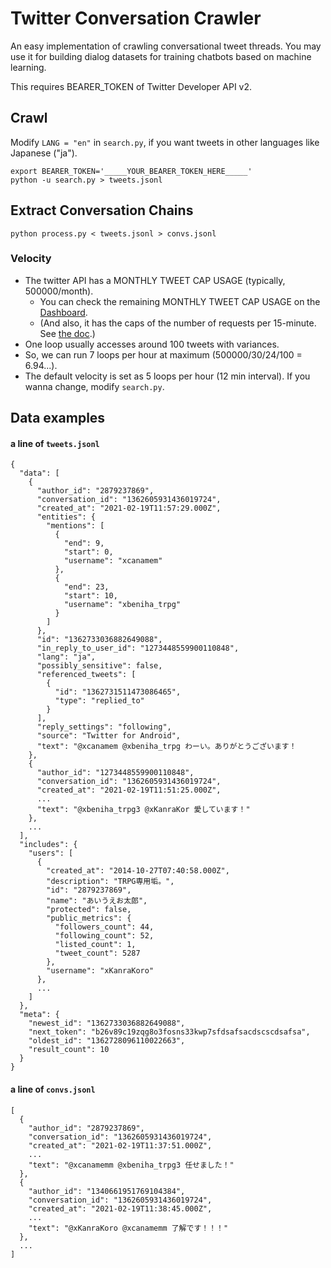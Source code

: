 # Twitter Conversation Crawler

An easy implementation of crawling conversational tweet threads.
You may use it for building dialog datasets for training chatbots based on machine learning.

This requires BEARER_TOKEN of Twitter Developer API v2.


## Crawl

Modify `LANG = "en"` in `search.py`, if you want tweets in other languages like Japanese ("ja").

```
export BEARER_TOKEN='_____YOUR_BEARER_TOKEN_HERE_____'
python -u search.py > tweets.jsonl
```


## Extract Conversation Chains

```
python process.py < tweets.jsonl > convs.jsonl
```


### Velocity

- The twitter API has a MONTHLY TWEET CAP USAGE (typically, 500000/month).
  - You can check the remaining MONTHLY TWEET CAP USAGE on the [Dashboard](https://developer.twitter.com/en/portal/dashboard).
  - (And also, it has the caps of the number of requests per 15-minute. See [the doc](https://developer.twitter.com/en/docs/twitter-api/rate-limits).)
- One loop usually accesses around 100 tweets with variances.
- So, we can run 7 loops per hour at maximum (500000/30/24/100 = 6.94...).
- The default velocity is set as 5 loops per hour (12 min interval). If you wanna change, modify `search.py`.



## Data examples

#### a line of `tweets.jsonl`

```
{
  "data": [
    {
      "author_id": "2879237869",
      "conversation_id": "1362605931436019724",
      "created_at": "2021-02-19T11:57:29.000Z",
      "entities": {
        "mentions": [
          {
            "end": 9,
            "start": 0,
            "username": "xcanamem"
          },
          {
            "end": 23,
            "start": 10,
            "username": "xbeniha_trpg"
          }
        ]
      },
      "id": "1362733036882649088",
      "in_reply_to_user_id": "1273448559900110848",
      "lang": "ja",
      "possibly_sensitive": false,
      "referenced_tweets": [
        {
          "id": "1362731511473086465",
          "type": "replied_to"
        }
      ],
      "reply_settings": "following",
      "source": "Twitter for Android",
      "text": "@xcanamem @xbeniha_trpg わーい。ありがとうございます！
    },
    {
      "author_id": "1273448559900110848",
      "conversation_id": "1362605931436019724",
      "created_at": "2021-02-19T11:51:25.000Z",
      ...
      "text": "@xbeniha_trpg3 @xKanraKor 愛しています！"
    },
    ...
  ],
  "includes": {
    "users": [
      {
        "created_at": "2014-10-27T07:40:58.000Z",
        "description": "TRPG専用垢。",
        "id": "2879237869",
        "name": "あいうえお太郎",
        "protected": false,
        "public_metrics": {
          "followers_count": 44,
          "following_count": 52,
          "listed_count": 1,
          "tweet_count": 5287
        },
        "username": "xKanraKoro"
      },
      ...
    ]
  },
  "meta": {
    "newest_id": "1362733036882649088",
    "next_token": "b26v89c19zqg8o3fosns33kwp7sfdsafsacdscscdsafsa",
    "oldest_id": "1362728096110022663",
    "result_count": 10
  }
}
```

#### a line of `convs.jsonl`

```
[
  {
    "author_id": "2879237869",
    "conversation_id": "1362605931436019724",
    "created_at": "2021-02-19T11:37:51.000Z",
    ...
    "text": "@xcanamemm @xbeniha_trpg3 任せました！"
  },
  {
    "author_id": "1340661951769104384",
    "conversation_id": "1362605931436019724",
    "created_at": "2021-02-19T11:38:45.000Z",
    ...
    "text": "@xKanraKoro @xcanamemm 了解です！！！"
  },
  ...
]
```
